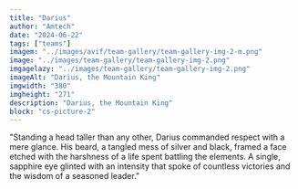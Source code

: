 ```yaml
---
title: "Darius"
author: "Amtech"
date: "2024-06-22"
tags: ["teams"]
imagem: "../images/avif/team-gallery/team-gallery-img-2-m.png"
image: "../images/team-gallery/team-gallery-img-2.png"
imgagelazy: "../images/team-gallery/team-gallery-img-2.png"
imageAlt: "Darius, the Mountain King"
imgwidth: "380"
imgheight: "271"
description: "Darius, the Mountain King"
block: "cs-picture-2"
---
```


"Standing a head taller than any other, Darius commanded respect with a mere glance. His beard, a tangled mess of silver and black, framed a face etched with the harshness of a life spent battling the elements. A single, sapphire eye glinted with an intensity that spoke of countless victories and the wisdom of a seasoned leader."
